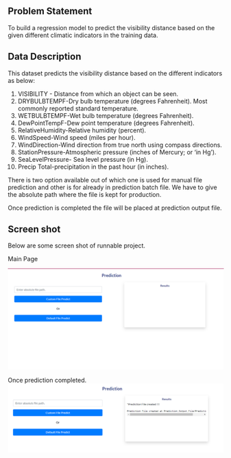 
## Problem Statement

To build a regression model to predict the visibility distance based on the given different climatic indicators in the training data.

## Data Description
This dataset predicts the visibility distance based on the different indicators as below:

1.	VISIBILITY - Distance from which an object can be seen.
2.	DRYBULBTEMPF-Dry bulb temperature (degrees Fahrenheit). Most commonly reported standard temperature.
3.	WETBULBTEMPF-Wet bulb temperature (degrees Fahrenheit).
4.	DewPointTempF-Dew point temperature (degrees Fahrenheit).
5.	RelativeHumidity-Relative humidity (percent).
6.	WindSpeed-Wind speed (miles per hour).
7.	WindDirection-Wind direction from true north using compass directions.
8.	StationPressure-Atmospheric pressure (inches of Mercury; or ‘in Hg’).
9.	SeaLevelPressure- Sea level pressure (in Hg).
10.	Precip	Total-precipitation in the past hour (in inches).

There is two option available out of which one is used for manual file prediction and other is for already in prediction batch file.
We have to give the absolute path where the file is kept for production.

Once prediction is completed the file will be placed at prediction output file.


## Screen shot 
Below are some screen shot of runnable project.

Main Page

![Input Page](https://github.com/niteshpandeyofficial/ML_Project/blob/a9f30e2c9e7711e54dfbef0f80c43d801863332d/Input%20File.PNG?raw=true "Optional Title")

Once prediction completed.
![Output Page](https://github.com/niteshpandeyofficial/ML_Project/blob/a9f30e2c9e7711e54dfbef0f80c43d801863332d/prediction_file.PNG?raw=true "Optional Title")


